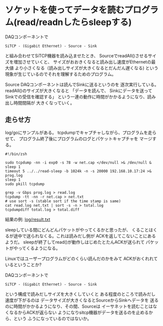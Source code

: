 # ソケットを使ってデータを読むプログラム(read/readnしたらsleepする)

DAQコンポーネントで
```
SiTCP - (Gigabit Ethernet) - Source - Sink
```
と組み合わせてSiTCP機器を読み込ませたとき、
SourceでreadAll()させるサイズを増加させていくと、
サイズがおおきくなると読み出し速度がEthernetの最大値
より小さくなる（読み出しサイズが大きくなるとだんだん遅くなる)
という現象が生じているのでそれを理解するためのプログラム。

Source DAQコンポーネントは読んでSinkに送るというのを
逐次実行している。readAll()のサイズが大きくなると
「データを読んで、 Sinkにデータを送ってSinkでの受信を確認する」
という一連の動作に時間がかかるようになり、読み出し時間間隔が
大きくなっていく。

## 走らせ方

log/goにサンプルがある。
tcpdumpでキャプチャしながら、プログラムを走らせて、
プログラム終了後にプログラムのログとパケットキャプチャを
マージする。

```
#!/bin/zsh

sudo tcpdump -nn -i exp0 -s 78 -w net.cap </dev/null >& /dev/null &
sleep 1
timeout 5 ../../read-sleep -b 1024k -n -s 20000 192.168.10.17:24 >& prog.log
sleep 1
sudo pkill tcpdump

grep -v Gbps prog.log > read.log
tcpdump -tt -nn -r net.cap > net.txt
# use sort -s (stable sort if the time stamp is same)
cat read.log net.txt | sort -s -n > total.log
tcpdumpdiff total.log > total.diff
```

結果の例: [log/result.txt](log/result.txt)

sleepしている間にどんどんパケットがやってくるかと思ったが、
くることはくるが途中で送られなくる。これは読みだし側が
ACKを返してこないことにあるようだ。
sleepが終了してread()が動作しはじめたとたんACKが送られて
パケットがやってくるようになる。

Linuxではユーザープログラムがどのくらい読んだのかをみて
ACKがおくれれているということか?

DAQコンポーネントで
```
SiTCP - (Gigabit Ethernet) - Source - Sink
```
という構成で読みだしサイズを大きくしていくと
ある程度のところで読みだし速度が下がるのは
データサイズが大きくなるとSourceからSinkへデータを
送るのに時間がかかるようになり、その間、Sourceは
イーサネットを読むことはなくなるからACKが返らない
ようになりsitcp機器がデータを送るのを止めるから、という
ふうになっているのではないか。



